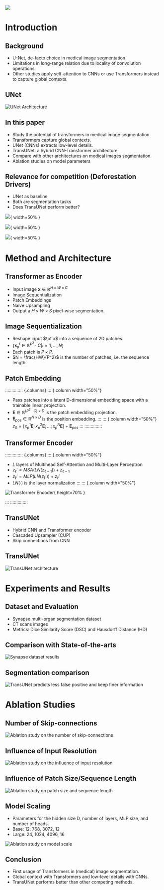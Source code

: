 
![](./img/title.png)

# Introduction

## Background

- U-Net, de-facto choice in medical image segmentation
- Limitations in long-range relation due to locality 
of convolution operations.
- Other studies apply self-attention to CNNs or 
use Transformers instead to capture global contexts.

## UNet

![UNet Architecture](./img/UNet.png)


## In this paper

- Study the potential of transformers in medical image segmentation.
- Transformers capture global contexts.
- UNet (CNNs) extracts low-level details.
- TransUNet: a hybrid CNN-Transformer architecture
- Compare with other architectures on medical images segmentation.
- Ablation studies on model parameters

## Relevance for competition (Deforestation Drivers)

- UNet as baseline
- Both are segmentation tasks
- Does TransUNet perform better?

![](../data/vis_train/train_1.png){ width=50% }

![](../data/vis_train/train_23.png){ width=50% }

![](../data/vis_train/train_25.png){ width=50% }


# Method and Architecture

## Transformer as Encoder

- Input image $\mathbf{x} \in \mathbb{R}^{H\times W \times C}$
- Image Sequentialization
- Patch Embeddings
- Naive Upsampling
- Output a $H \times W \times S$ pixel-wise segmentation. 


## Image Sequentialization

- Reshape input $\bf x$ into a sequence of 2D patches.
- {$\mathbf{x}_{p}^{i} \in \mathbb {R}^{P^{2}} \cdot C | i = 1,\dots , N$}
- Each patch is $P \times P$.
- $N = \frac{HW}{P^2}$ is the number of patches, i.e. the sequence length.

## Patch Embedding

:::::::::::::: {.columns}
::: {.column width="50%"}
- Pass patches into a latent D-dimensional embedding space with a trainable linear projection.
- $\mathbf E \in \mathbb R^{(P^2 \cdot C) \times D}$ is the patch embedding projection.
- $\mathbf E_{pos} \in \mathbb R^{N\times D}$ is the position embedding.
:::
::: {.column width="50%"}
$z_0 = [x_p^1 \mathbf E ; x_p^2 \mathbf E ; \dots ; x_p^N \mathbf E] + \mathbf E_{pos}$
:::
::::::::::::::

## Transformer Encoder

:::::::::::::: {.columns}
::: {.column width="50%"}
- $L$ layers of Multihead Self-Attention and Multi-Layer Perceptron
- $z_{\ell}' = MSA(LN(z_{\ell - 1})) + z_{\ell - 1}$
- $z_{\ell}' = MLP(LN(z_{\ell}')) + z_{\ell}'$
- $LN(\cdot)$ is the layer normalization
:::
::: {.column width="50%"}

![Transformer Encoder](./img/transformer_encoder.png){ height=70% }

:::
::::::::::::::


## TransUNet

- Hybrid CNN and Transformer encoder
- Cascaded Upsampler (CUP)
- Skip connections from CNN

## TransUNet

![TransUNet architecture](./img/transunet.png)


# Experiments and Results

## Dataset and Evaluation

- Synapse multi-organ segmentation dataset
- CT scans images
- Metrics: Dice Similarity Score (DSC) and Hausdorff Distance (HD)

## Comparison with State-of-the-arts

![Synapse dataset results](./img/comparison.png)

## Segmentation comparison

![TransUNet predicts less false positive and keep finer information](./img/segmentations.png)

# Ablation Studies

## Number of Skip-connections

![Ablation study on the number of skip-connections](./img/skip_connections.png)

## Influence of Input Resolution

![Ablation study on the influence of input resolution](./img/input_resolution.png)

## Influence of Patch Size/Sequence Length

![Ablation study on patch size and sequence length](./img/patch_and_sequence_size.png)

## Model Scaling

- Parameters for the hidden size D, number of layers, MLP size, and number of heads.
- Base: 12, 768, 3072, 12
- Large: 24, 1024, 4096, 16

![Ablation study on model scale](./img/model_scale.png)

## Conclusion

- First usage of Transformers in (medical) image segmentation.
- Global context with Transformers and low-level details with CNNs.
- TransUNet performs better than other competing methods.



